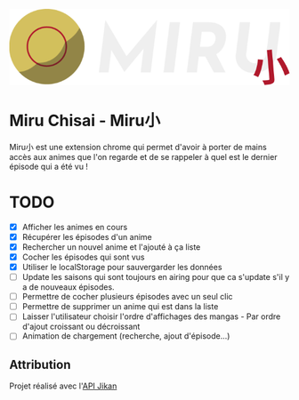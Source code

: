 ![logo](https://github.com/leodlplq/miru-chisai/blob/main/src/assets/logo.png "Logo de MiruChisai")

# Miru Chisai - Miru小 

Miru小 est une extension chrome qui permet d'avoir à porter de mains accès aux animes que l'on regarde et de se rappeler à quel est le dernier épisode qui a été vu !  

# TODO

- [x] Afficher les animes en cours
- [x] Récupérer les épisodes d'un anime
- [x] Rechercher un nouvel anime et l'ajouté à ça liste
- [x] Cocher les épisodes qui sont vus
- [x] Utiliser le localStorage pour sauvergarder les données
- [ ] Update les saisons qui sont toujours en airing pour que ca s'update s'il y a de nouveaux épisodes.
- [ ] Permettre de cocher plusieurs épisodes avec un seul clic
- [ ] Permettre de supprimer un anime qui est dans la liste
- [ ] Laisser l'utilisateur choisir l'ordre d'affichages des mangas - Par ordre d'ajout croissant ou décroissant
- [ ] Animation de chargement (recherche, ajout d'épisode...)

## Attribution

Projet réalisé avec l'[API Jikan](https://jikan.moe/)
